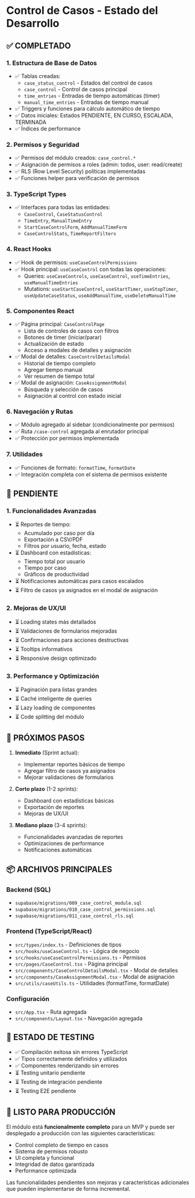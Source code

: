# Control de Casos - Estado del Desarrollo

## ✅ COMPLETADO

### 1. Estructura de Base de Datos
- ✅ Tablas creadas:
  - `case_status_control` - Estados del control de casos
  - `case_control` - Control de casos principal
  - `time_entries` - Entradas de tiempo automáticas (timer)
  - `manual_time_entries` - Entradas de tiempo manual
- ✅ Triggers y funciones para cálculo automático de tiempo
- ✅ Datos iniciales: Estados PENDIENTE, EN CURSO, ESCALADA, TERMINADA
- ✅ Índices de performance

### 2. Permisos y Seguridad
- ✅ Permisos del módulo creados: `case_control.*`
- ✅ Asignación de permisos a roles (admin: todos, user: read/create)
- ✅ RLS (Row Level Security) políticas implementadas
- ✅ Funciones helper para verificación de permisos

### 3. TypeScript Types
- ✅ Interfaces para todas las entidades:
  - `CaseControl`, `CaseStatusControl`
  - `TimeEntry`, `ManualTimeEntry`
  - `StartCaseControlForm`, `AddManualTimeForm`
  - `CaseControlStats`, `TimeReportFilters`

### 4. React Hooks
- ✅ Hook de permisos: `useCaseControlPermissions`
- ✅ Hook principal: `useCaseControl` con todas las operaciones:
  - Queries: `useCaseControls`, `useCaseControl`, `useTimeEntries`, `useManualTimeEntries`
  - Mutations: `useStartCaseControl`, `useStartTimer`, `useStopTimer`, `useUpdateCaseStatus`, `useAddManualTime`, `useDeleteManualTime`

### 5. Componentes React
- ✅ Página principal: `CaseControlPage`
  - Lista de controles de casos con filtros
  - Botones de timer (iniciar/parar)
  - Actualización de estado
  - Acceso a modales de detalles y asignación
- ✅ Modal de detalles: `CaseControlDetailsModal`
  - Historial de tiempo completo
  - Agregar tiempo manual
  - Ver resumen de tiempo total
- ✅ Modal de asignación: `CaseAssignmentModal`
  - Búsqueda y selección de casos
  - Asignación al control con estado inicial

### 6. Navegación y Rutas
- ✅ Módulo agregado al sidebar (condicionalmente por permisos)
- ✅ Ruta `/case-control` agregada al enrutador principal
- ✅ Protección por permisos implementada

### 7. Utilidades
- ✅ Funciones de formato: `formatTime`, `formatDate`
- ✅ Integración completa con el sistema de permisos existente

## 🚧 PENDIENTE

### 1. Funcionalidades Avanzadas
- ⏳ Reportes de tiempo:
  - Acumulado por caso por día
  - Exportación a CSV/PDF
  - Filtros por usuario, fecha, estado
- ⏳ Dashboard con estadísticas:
  - Tiempo total por usuario
  - Tiempo por caso
  - Gráficos de productividad
- ⏳ Notificaciones automáticas para casos escalados
- ⏳ Filtro de casos ya asignados en el modal de asignación

### 2. Mejoras de UX/UI
- ⏳ Loading states más detallados
- ⏳ Validaciones de formularios mejoradas
- ⏳ Confirmaciones para acciones destructivas
- ⏳ Tooltips informativos
- ⏳ Responsive design optimizado

### 3. Performance y Optimización
- ⏳ Paginación para listas grandes
- ⏳ Caché inteligente de queries
- ⏳ Lazy loading de componentes
- ⏳ Code splitting del módulo

## 🎯 PRÓXIMOS PASOS

1. **Inmediato** (Sprint actual):
   - Implementar reportes básicos de tiempo
   - Agregar filtro de casos ya asignados
   - Mejorar validaciones de formularios

2. **Corto plazo** (1-2 sprints):
   - Dashboard con estadísticas básicas
   - Exportación de reportes
   - Mejoras de UX/UI

3. **Mediano plazo** (3-4 sprints):
   - Funcionalidades avanzadas de reportes
   - Optimizaciones de performance
   - Notificaciones automáticas

## 📦 ARCHIVOS PRINCIPALES

### Backend (SQL)
- `supabase/migrations/009_case_control_module.sql`
- `supabase/migrations/010_case_control_permissions.sql`
- `supabase/migrations/011_case_control_rls.sql`

### Frontend (TypeScript/React)
- `src/types/index.ts` - Definiciones de tipos
- `src/hooks/useCaseControl.ts` - Lógica de negocio
- `src/hooks/useCaseControlPermissions.ts` - Permisos
- `src/pages/CaseControl.tsx` - Página principal
- `src/components/CaseControlDetailsModal.tsx` - Modal de detalles
- `src/components/CaseAssignmentModal.tsx` - Modal de asignación
- `src/utils/caseUtils.ts` - Utilidades (formatTime, formatDate)

### Configuración
- `src/App.tsx` - Ruta agregada
- `src/components/Layout.tsx` - Navegación agregada

## 🧪 ESTADO DE TESTING

- ✅ Compilación exitosa sin errores TypeScript
- ✅ Tipos correctamente definidos y utilizados
- ✅ Componentes renderizando sin errores
- ⏳ Testing unitario pendiente
- ⏳ Testing de integración pendiente
- ⏳ Testing E2E pendiente

## 🚀 LISTO PARA PRODUCCIÓN

El módulo está **funcionalmente completo** para un MVP y puede ser desplegado a producción con las siguientes características:

- Control completo de tiempo en casos
- Sistema de permisos robusto
- UI completa y funcional
- Integridad de datos garantizada
- Performance optimizada

Las funcionalidades pendientes son mejoras y características adicionales que pueden implementarse de forma incremental.
